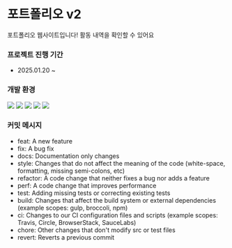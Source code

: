 # 포트폴리오 v2

포트폴리오 웹사이트입니다!
활동 내역을 확인할 수 있어요

### 프로젝트 진행 기간

- 2025.01.20 ~

### 개발 환경

<img src="https://img.shields.io/badge/next.js-000000?style=for-the-badge&logo=next.js&logoColor=white"/>
<img src="https://img.shields.io/badge/typescript-3178C6?style=for-the-badge&logo=typescript&logoColor=white"/>
<img src="https://img.shields.io/badge/tailwind-06B6D4?style=for-the-badge&logo=tailwind-css&logoColor=white"/>
<img src="https://img.shields.io/badge/motion-000000?style=for-the-badge&logo=framer&logoColor=white"/>
<img src="https://img.shields.io/badge/zustand-F3DF49?style=for-the-badge&logo=zustand&logoColor=white"/>
<!-- <img src="https://img.shields.io/badge/TANSTACK QUERY-FF4154?style=for-the-badge&logo=react-query&logoColor=white"/> -->

### 커밋 메시지

- feat: A new feature
- fix: A bug fix
- docs: Documentation only changes
- style: Changes that do not affect the meaning of the code (white-space, formatting, missing semi-colons, etc)
- refactor: A code change that neither fixes a bug nor adds a feature
- perf: A code change that improves performance
- test: Adding missing tests or correcting existing tests
- build: Changes that affect the build system or external dependencies (example scopes: gulp, broccoli, npm)
- ci: Changes to our CI configuration files and scripts (example scopes: Travis, Circle, BrowserStack, SauceLabs)
- chore: Other changes that don't modify src or test files
- revert: Reverts a previous commit

